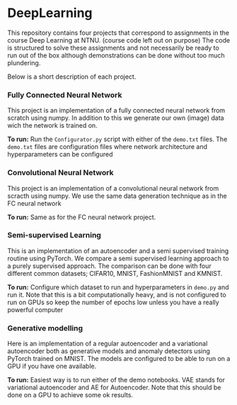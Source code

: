 # DeepLearning
This repository contains four projects that correspond to assignments in the course Deep Learning at NTNU. (course code left out on purpose)
The code is structured to solve these assignments and not necessarily be ready to run out of the box although demonstrations can be done without too much plundering.

Below is a short description of each project. 

### Fully Connected Neural Network
This project is an implementation of a fully connected neural network from scratch using numpy. In addition to this we generate our own (image) data wich the network is trained on.

**To run:** Run the `Configurator.py` script with either of the `demo.txt` files. The `demo.txt` files are configuration files where network architecture and hyperparameters can be configured

### Convolutional Neural Network
This project is an implementation of a convolutional neural network from scracth using numpy. We use the same data generation technique as in the FC neural network

**To run:** Same as for the FC neural network project.

### Semi-supervised Learning
This is an implementation of an autoencoder and a semi supervised training routine using PyTorch. We compare a semi supervised learning approach to a purely supervised approach.
The comparison can be done with four different common datasets; CIFAR10, MNIST, FashionMNIST and KMNIST. 

**To run:** Configure which dataset to run and hyperparameters in `demo.py` and run it. Note that this is a bit computationally heavy, and is not configured to run on GPUs so keep the number of epochs low unless you have a really powerful computer

### Generative modelling
Here is an implementation of a regular autoencoder and a variational autoencoder both as generative models and anomaly detectors using PyTorch trained on MNIST. The models are configured to be able to run on a GPU if you have one available. 

**To run:** Easiest way is to run either of the demo notebooks. VAE stands for variational autoencoder and AE for Autoencoder. Note that this should be done on a GPU to achieve some ok results. 
